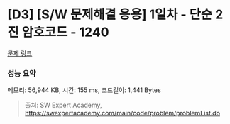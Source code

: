 # [D3] [S/W 문제해결 응용] 1일차 - 단순 2진 암호코드 - 1240 

[문제 링크](https://swexpertacademy.com/main/code/problem/problemDetail.do?contestProbId=AV15FZuqAL4CFAYD) 

### 성능 요약

메모리: 56,944 KB, 시간: 155 ms, 코드길이: 1,441 Bytes



> 출처: SW Expert Academy, https://swexpertacademy.com/main/code/problem/problemList.do